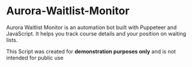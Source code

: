 # Aurora-Waitlist-Monitor
Aurora Waitlist Monitor is an automation bot built with Puppeteer and JavaScript. It helps you track course details and your position on waiting lists.

This Script was created for **demonstration purposes only** and is not intended for public use
